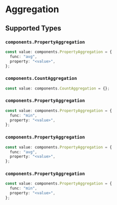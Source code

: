 # Aggregation


## Supported Types

### `components.PropertyAggregation`

```typescript
const value: components.PropertyAggregation = {
  func: "avg",
  property: "<value>",
};
```

### `components.CountAggregation`

```typescript
const value: components.CountAggregation = {};
```

### `components.PropertyAggregation`

```typescript
const value: components.PropertyAggregation = {
  func: "min",
  property: "<value>",
};
```

### `components.PropertyAggregation`

```typescript
const value: components.PropertyAggregation = {
  func: "avg",
  property: "<value>",
};
```

### `components.PropertyAggregation`

```typescript
const value: components.PropertyAggregation = {
  func: "min",
  property: "<value>",
};
```

